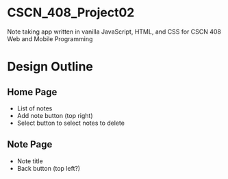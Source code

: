 # CSCN_408_Project02
Note taking app written in vanilla JavaScript, HTML, and CSS for CSCN 408 Web and Mobile Programming
# Design Outline
## Home Page
  - List of notes
  - Add note button (top right)
  - Select button to select notes to delete
## Note Page
  - Note title
  - Back button (top left?)